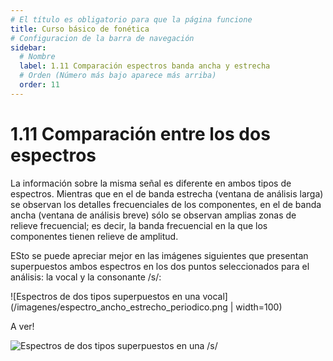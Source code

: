 ```yaml
---
# El título es obligatorio para que la página funcione
title: Curso básico de fonética
# Configuracion de la barra de navegación
sidebar:
  # Nombre
  label: 1.11 Comparación espectros banda ancha y estrecha
  # Orden (Número más bajo aparece más arriba)
  order: 11
---
```

# 1.11 Comparación entre los dos espectros

La información sobre la misma señal es diferente en ambos tipos de espectros. Mientras que en el de banda estrecha (ventana de análisis larga) se observan los detalles frecuenciales de los componentes, en el de banda ancha (ventana de análisis breve) sólo se observan amplias zonas de relieve frecuencial; es decir, la banda frecuencial en la que los componentes tienen relieve de amplitud.

ESto se puede apreciar mejor en las imágenes siguientes que presentan superpuestos ambos espectros en los dos puntos seleccionados para el análisis: la vocal y la consonante /s/:

![Espectros de dos tipos superpuestos en una vocal](/imagenes/espectro_ancho_estrecho_periodico.png | width=100)

A ver!

![Espectros de dos tipos superpuestos en una /s/](/imagenes/espectro_ancho_estrecho_Aperiodico.png)
